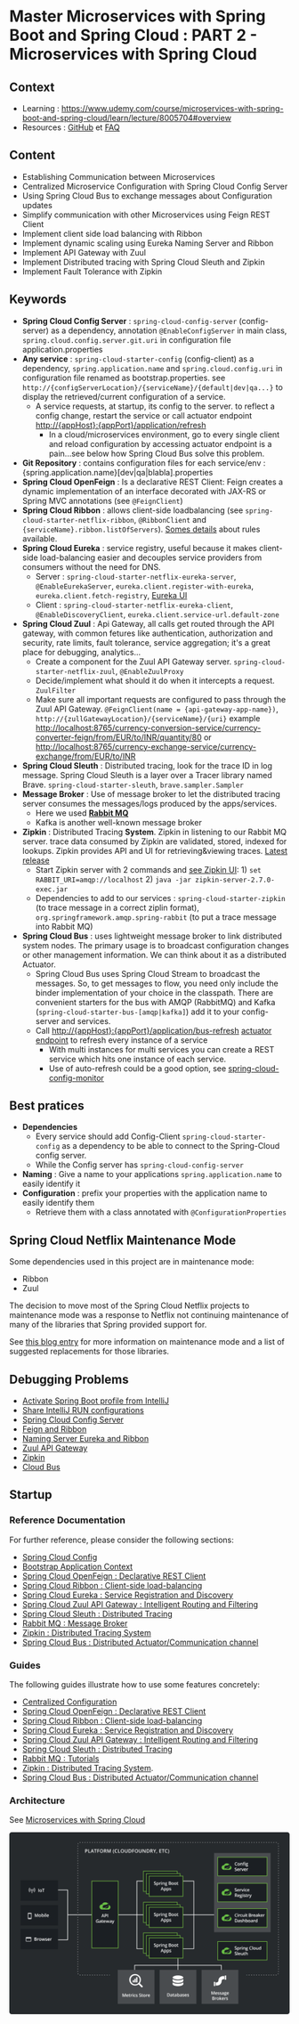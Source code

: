 # Master Microservices with Spring Boot and Spring Cloud : PART 2 - Microservices with Spring Cloud

## Context

* Learning : <https://www.udemy.com/course/microservices-with-spring-boot-and-spring-cloud/learn/lecture/8005704#overview>
* Resources : [GitHub](https://github.com/in28minutes/spring-microservices/tree/master/03.microservices) et [FAQ](https://github.com/in28minutes/in28minutes-initiatives/blob/master/The-in28Minutes-TroubleshootingGuide-And-FAQ/quick-start.md)

## Content

* Establishing Communication between Microservices
* Centralized Microservice Configuration with Spring Cloud Config Server
* Using Spring Cloud Bus to exchange messages about Configuration updates
* Simplify communication with other Microservices using Feign REST Client
* Implement client side load balancing with Ribbon
* Implement dynamic scaling using Eureka Naming Server and Ribbon
* Implement API Gateway with Zuul
* Implement Distributed tracing with Spring Cloud Sleuth and Zipkin
* Implement Fault Tolerance with Zipkin

## Keywords 
* **Spring Cloud Config Server** : `spring-cloud-config-server` (config-server) as a dependency, annotation `@EnableConfigServer` in main class, `spring.cloud.config.server.git.uri` in configuration file application.properties
* **Any service** : `spring-cloud-starter-config` (config-client) as a dependency, `spring.application.name` and `spring.cloud.config.uri` in configuration file renamed as bootstrap.properties. see `http://{configServerLocation}/{serviceName}/{default|dev|qa...}` to display the retrieved/current configuration of a service.
    * A service requests, at startup, its config to the server. to reflect a config change, restart the service or call actuator endpoint <http://{appHost}:{appPort}/application/refresh>
        *  In a cloud/microservices environment, go to every single client and reload configuration by accessing actuator endpoint is a pain...see below how Spring Cloud Bus solve this problem. 
* **Git Repository** : contains configuration files for each service/env : {spring.application.name}[dev|qa|blabla].properties
* **Spring Cloud OpenFeign** : Is a declarative REST Client: Feign creates a dynamic implementation of an interface decorated with JAX-RS or Spring MVC annotations (see `@FeignClient`)
* **Spring Cloud Ribbon** : allows client-side loadbalancing (see `spring-cloud-starter-netflix-ribbon`, `@RibbonClient` and `{serviceName}.ribbon.listOfServers`). [Somes details](https://github.com/Netflix/ribbon/wiki/Working-with-load-balancers#common-rules) about rules available.
* **Spring Cloud Eureka** : service registry, useful because it makes client-side load-balancing easier and decouples service providers from consumers without the need for DNS.
  * Server : `spring-cloud-starter-netflix-eureka-server`, `@EnableEurekaServer`, `eureka.client.register-with-eureka`, `eureka.client.fetch-registry`, [Eureka UI](http://localhost:8761/)
  * Client : `spring-cloud-starter-netflix-eureka-client`, `@EnableDiscoveryClient`, `eureka.client.service-url.default-zone`
* **Spring Cloud Zuul** : Api Gateway, all calls get routed through the API gateway, with common fetures like authentication, authorization and security, rate limits, fault tolerance, service aggregation; it's a great place for debugging, analytics...
  * Create a component for the Zuul API Gateway server. `spring-cloud-starter-netflix-zuul`, `@EnableZuulProxy`
  * Decide/implement what should it do when it intercepts a request. `ZuulFilter`
  * Make sure all important requests are configured to pass through the Zuul API Gateway. `@FeignClient(name = {api-gateway-app-name})`, `http://{zullGatewayLocation}/{serviceName}/{uri}` example <http://localhost:8765/currency-conversion-service/currency-converter-feign/from/EUR/to/INR/quantity/80> or <http://localhost:8765/currency-exchange-service/currency-exchange/from/EUR/to/INR>
* **Spring Cloud Sleuth** : Distributed tracing, look for the trace ID in log message. Spring Cloud Sleuth is a layer over a Tracer library named Brave. `spring-cloud-starter-sleuth`, `brave.sampler.Sampler`
* **Message Broker** : Use of message broker to let the distributed tracing server consumes the messages/logs produced by the apps/services.
    * Here we used [**Rabbit MQ**](https://www.rabbitmq.com/)
    * Kafka is another well-known message broker
* **Zipkin** : Distributed Tracing **System**. Zipkin in listening to our Rabbit MQ server. trace data consumed by Zipkin are validated, stored, indexed for lookups. Zipkin provides API and UI for retrieving&viewing traces. [Latest release](https://search.maven.org/remote_content?g=io.zipkin&a=zipkin-server&v=LATEST&c=exec)
    * Start Zipkin server with 2 commands and [see Zipkin UI](http://localhost:9411): 1) `set RABBIT_URI=amqp://localhost`  2) `java -jar zipkin-server-2.7.0-exec.jar`
    * Dependencies to add to our services :  `spring-cloud-starter-zipkin` (to trace message in a correct ziplin format), `org.springframework.amqp.spring-rabbit` (to put a trace message into Rabbit MQ)
* **Spring Cloud Bus** : uses lightweight message broker to link distributed system nodes. The primary usage is to broadcast configuration changes or other management information. We can think about it as a distributed Actuator.
    * Spring Cloud Bus uses Spring Cloud Stream to broadcast the messages. So, to get messages to flow, you need only include the binder implementation of your choice in the classpath. There are convenient starters for the bus with AMQP (RabbitMQ) and Kafka (`spring-cloud-starter-bus-[amqp|kafka]`) add it to your config-server and services.
    * Call <http://{appHost}:{appPort}/application/bus-refresh> [actuator endpoint](https://cloud.spring.io/spring-cloud-bus/reference/html/#bus-endpoints) to refresh every instance of a service
        * With multi instances for multi services you can create a REST service which hits one instance of each service.
        * Use of auto-refresh could be a good option, see [spring-cloud-config-monitor](https://cloud.spring.io/spring-cloud-config/multi/multi__push_notifications_and_spring_cloud_bus.html)
         


## Best pratices
* **Dependencies**
    * Every service should add Config-Client `spring-cloud-starter-config` as a dependency to be able to connect to the Spring-Cloud config server.
    * While the Config server has `spring-cloud-config-server`
* **Naming** : Give a name to your applications `spring.application.name` to easily identify it
* **Configuration** : prefix your properties with the application name to easily identify them
    * Retrieve them with a class annotated with `@ConfigurationProperties`
 
## Spring Cloud Netflix Maintenance Mode

Some dependencies used in this project are in maintenance mode:

* Ribbon
* Zuul

The decision to move most of the Spring Cloud Netflix projects to maintenance mode was
a response to Netflix not continuing maintenance of many of the libraries that Spring provided
support for.

See [this blog entry](https://spring.io/blog/2018/12/12/spring-cloud-greenwich-rc1-available-now#spring-cloud-netflix-projects-entering-maintenance-mode)
for more information on maintenance mode and a list of suggested replacements for those libraries.

## Debugging Problems
* [Activate Spring Boot profile from IntelliJ](https://stackoverflow.com/a/52487280)
* [Share IntelliJ RUN configurations](https://www.jetbrains.com/help/idea/sharing-run-debug-configurations.html#)
* [Spring Cloud Config Server](https://github.com/in28minutes/in28minutes-initiatives/tree/master/The-in28Minutes-TroubleshootingGuide-And-FAQ#debugging-problems-with-spring-cloud-config-server)
* [Feign and Ribbon](https://github.com/in28minutes/in28minutes-initiatives/tree/master/The-in28Minutes-TroubleshootingGuide-And-FAQ#debugging-problems-with-feign-and-ribbon)
* [Naming Server Eureka and Ribbon](https://github.com/in28minutes/in28minutes-initiatives/tree/master/The-in28Minutes-TroubleshootingGuide-And-FAQ#debugging-problems-with-naming-server-eureka-and-ribbon)
* [Zuul API Gateway](https://github.com/in28minutes/in28minutes-initiatives/tree/master/The-in28Minutes-TroubleshootingGuide-And-FAQ#debugging-problems-with-zuul-api-gateway)
* [Zipkin](https://github.com/in28minutes/in28minutes-initiatives/tree/master/The-in28Minutes-TroubleshootingGuide-And-FAQ#debugging-problems-with-zipkin)
* [Cloud Bus](https://github.com/in28minutes/in28minutes-initiatives/tree/master/The-in28Minutes-TroubleshootingGuide-And-FAQ#bus-refresh-does-not-work)

## Startup

### Reference Documentation
For further reference, please consider the following sections:
* [Spring Cloud Config](https://cloud.spring.io/spring-cloud-config/reference/html/)
* [Bootstrap Application Context](https://cloud.spring.io/spring-cloud-commons/multi/multi__spring_cloud_context_application_context_services.html#_the_bootstrap_application_context)
* [Spring Cloud OpenFeign : Declarative REST Client](https://cloud.spring.io/spring-cloud-netflix/multi/multi_spring-cloud-feign.html)
* [Spring Cloud Ribbon : Client-side load-balancing](https://cloud.spring.io/spring-cloud-netflix/multi/multi_spring-cloud-ribbon.html)
* [Spring Cloud Eureka : Service Registration and Discovery](https://cloud.spring.io/spring-cloud-netflix/reference/html/#spring-cloud-eureka-server)
* [Spring Cloud Zuul API Gateway : Intelligent Routing and Filtering](https://cloud.spring.io/spring-cloud-netflix/multi/multi__router_and_filter_zuul.html)
* [Spring Cloud Sleuth : Distributed Tracing](https://cloud.spring.io/spring-cloud-sleuth/reference/html/)
* [Rabbit MQ : Message Broker](http://next.rabbitmq.com/documentation.html)
* [Zipkin : Distributed Tracing System](https://github.com/openzipkin/zipkin)
* [Spring Cloud Bus : Distributed Actuator/Communication channel](https://cloud.spring.io/spring-cloud-bus/reference/html/)

### Guides
The following guides illustrate how to use some features concretely:

* [Centralized Configuration](https://spring.io/guides/gs/centralized-configuration/)
* [Spring Cloud OpenFeign : Declarative REST Client](https://spring.io/projects/spring-cloud-openfeign)
* [Spring Cloud Ribbon : Client-side load-balancing](https://spring.io/guides/gs/client-side-load-balancing/)
* [Spring Cloud Eureka : Service Registration and Discovery](https://spring.io/guides/gs/service-registration-and-discovery/)
* [Spring Cloud Zuul API Gateway : Intelligent Routing and Filtering](https://spring.io/guides/gs/routing-and-filtering/)
* [Spring Cloud Sleuth : Distributed Tracing](https://spring.io/projects/spring-cloud-sleuth#overview)
* [Rabbit MQ : Tutorials](https://www.rabbitmq.com/getstarted.html)
* [Zipkin : Distributed Tracing System](https://github.com/openzipkin/sleuth-webmvc-example#going-further).
* [Spring Cloud Bus : Distributed Actuator/Communication channel](https://spring.io/projects/spring-cloud-bus#samples)

### Architecture
See [Microservices with Spring Cloud](https://spring.io/microservices)

![diagram-microservices](diagram-microservices-dark.svg)